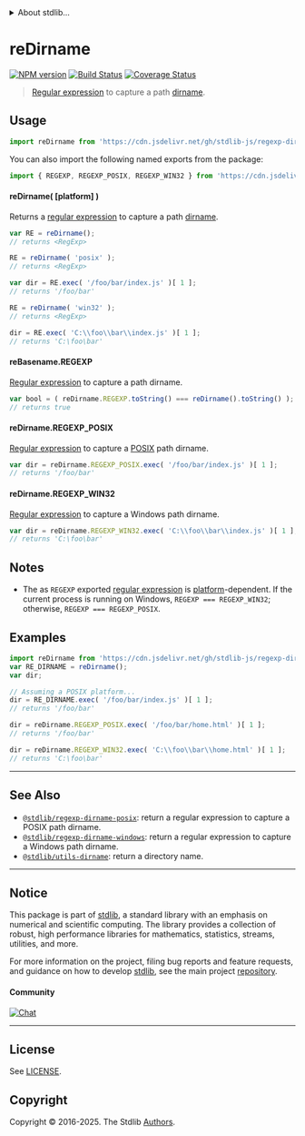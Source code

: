 <!--

@license Apache-2.0

Copyright (c) 2018 The Stdlib Authors.

Licensed under the Apache License, Version 2.0 (the "License");
you may not use this file except in compliance with the License.
You may obtain a copy of the License at

   http://www.apache.org/licenses/LICENSE-2.0

Unless required by applicable law or agreed to in writing, software
distributed under the License is distributed on an "AS IS" BASIS,
WITHOUT WARRANTIES OR CONDITIONS OF ANY KIND, either express or implied.
See the License for the specific language governing permissions and
limitations under the License.

-->


<details>
  <summary>
    About stdlib...
  </summary>
  <p>We believe in a future in which the web is a preferred environment for numerical computation. To help realize this future, we've built stdlib. stdlib is a standard library, with an emphasis on numerical and scientific computation, written in JavaScript (and C) for execution in browsers and in Node.js.</p>
  <p>The library is fully decomposable, being architected in such a way that you can swap out and mix and match APIs and functionality to cater to your exact preferences and use cases.</p>
  <p>When you use stdlib, you can be absolutely certain that you are using the most thorough, rigorous, well-written, studied, documented, tested, measured, and high-quality code out there.</p>
  <p>To join us in bringing numerical computing to the web, get started by checking us out on <a href="https://github.com/stdlib-js/stdlib">GitHub</a>, and please consider <a href="https://opencollective.com/stdlib">financially supporting stdlib</a>. We greatly appreciate your continued support!</p>
</details>

# reDirname

[![NPM version][npm-image]][npm-url] [![Build Status][test-image]][test-url] [![Coverage Status][coverage-image]][coverage-url] <!-- [![dependencies][dependencies-image]][dependencies-url] -->

> [Regular expression][regexp] to capture a path [dirname][dirname].



<section class="usage">

## Usage

```javascript
import reDirname from 'https://cdn.jsdelivr.net/gh/stdlib-js/regexp-dirname@deno/mod.js';
```

You can also import the following named exports from the package:

```javascript
import { REGEXP, REGEXP_POSIX, REGEXP_WIN32 } from 'https://cdn.jsdelivr.net/gh/stdlib-js/regexp-dirname@deno/mod.js';
```

#### reDirname( \[platform] )

Returns a [regular expression][regexp] to capture a path [dirname][dirname].

```javascript
var RE = reDirname();
// returns <RegExp>

RE = reDirname( 'posix' );
// returns <RegExp>

var dir = RE.exec( '/foo/bar/index.js' )[ 1 ];
// returns '/foo/bar'

RE = reDirname( 'win32' );
// returns <RegExp>

dir = RE.exec( 'C:\\foo\\bar\\index.js' )[ 1 ];
// returns 'C:\foo\bar'
```

#### reBasename.REGEXP

[Regular expression][regexp] to capture a path dirname.

```javascript
var bool = ( reDirname.REGEXP.toString() === reDirname().toString() );
// returns true
```

#### reDirname.REGEXP_POSIX

[Regular expression][@stdlib/regexp/dirname-posix] to capture a [POSIX][posix] path dirname. 

```javascript
var dir = reDirname.REGEXP_POSIX.exec( '/foo/bar/index.js' )[ 1 ];
// returns '/foo/bar'
```

#### reDirname.REGEXP_WIN32

[Regular expression][@stdlib/regexp/dirname-windows] to capture a Windows path dirname. 

```javascript
var dir = reDirname.REGEXP_WIN32.exec( 'C:\\foo\\bar\\index.js' )[ 1 ];
// returns 'C:\foo\bar'
```

</section>

<!-- /.usage -->

<section class="notes">

## Notes

-   The as `REGEXP` exported [regular expression][regexp] is [platform][@stdlib/assert/is-windows]-dependent. If the current process is running on Windows, `REGEXP === REGEXP_WIN32`; otherwise, `REGEXP === REGEXP_POSIX`.

</section>

<!-- /.notes -->

<section class="examples">

## Examples

<!-- eslint no-undef: "error" -->

```javascript
import reDirname from 'https://cdn.jsdelivr.net/gh/stdlib-js/regexp-dirname@deno/mod.js';
var RE_DIRNAME = reDirname();
var dir;

// Assuming a POSIX platform...
dir = RE_DIRNAME.exec( '/foo/bar/index.js' )[ 1 ];
// returns '/foo/bar'

dir = reDirname.REGEXP_POSIX.exec( '/foo/bar/home.html' )[ 1 ];
// returns '/foo/bar'

dir = reDirname.REGEXP_WIN32.exec( 'C:\\foo\\bar\\home.html' )[ 1 ];
// returns 'C:\foo\bar'
```

</section>

<!-- /.examples -->

<!-- Section for related `stdlib` packages. Do not manually edit this section, as it is automatically populated. -->

<section class="related">

* * *

## See Also

-   <span class="package-name">[`@stdlib/regexp-dirname-posix`][@stdlib/regexp/dirname-posix]</span><span class="delimiter">: </span><span class="description">return a regular expression to capture a POSIX path dirname.</span>
-   <span class="package-name">[`@stdlib/regexp-dirname-windows`][@stdlib/regexp/dirname-windows]</span><span class="delimiter">: </span><span class="description">return a regular expression to capture a Windows path dirname.</span>
-   <span class="package-name">[`@stdlib/utils-dirname`][@stdlib/utils/dirname]</span><span class="delimiter">: </span><span class="description">return a directory name.</span>

</section>

<!-- /.related -->

<!-- Section for all links. Make sure to keep an empty line after the `section` element and another before the `/section` close. -->


<section class="main-repo" >

* * *

## Notice

This package is part of [stdlib][stdlib], a standard library with an emphasis on numerical and scientific computing. The library provides a collection of robust, high performance libraries for mathematics, statistics, streams, utilities, and more.

For more information on the project, filing bug reports and feature requests, and guidance on how to develop [stdlib][stdlib], see the main project [repository][stdlib].

#### Community

[![Chat][chat-image]][chat-url]

---

## License

See [LICENSE][stdlib-license].


## Copyright

Copyright &copy; 2016-2025. The Stdlib [Authors][stdlib-authors].

</section>

<!-- /.stdlib -->

<!-- Section for all links. Make sure to keep an empty line after the `section` element and another before the `/section` close. -->

<section class="links">

[npm-image]: http://img.shields.io/npm/v/@stdlib/regexp-dirname.svg
[npm-url]: https://npmjs.org/package/@stdlib/regexp-dirname

[test-image]: https://github.com/stdlib-js/regexp-dirname/actions/workflows/test.yml/badge.svg?branch=main
[test-url]: https://github.com/stdlib-js/regexp-dirname/actions/workflows/test.yml?query=branch:main

[coverage-image]: https://img.shields.io/codecov/c/github/stdlib-js/regexp-dirname/main.svg
[coverage-url]: https://codecov.io/github/stdlib-js/regexp-dirname?branch=main

<!--

[dependencies-image]: https://img.shields.io/david/stdlib-js/regexp-dirname.svg
[dependencies-url]: https://david-dm.org/stdlib-js/regexp-dirname/main

-->

[chat-image]: https://img.shields.io/gitter/room/stdlib-js/stdlib.svg
[chat-url]: https://app.gitter.im/#/room/#stdlib-js_stdlib:gitter.im

[stdlib]: https://github.com/stdlib-js/stdlib

[stdlib-authors]: https://github.com/stdlib-js/stdlib/graphs/contributors

[umd]: https://github.com/umdjs/umd
[es-module]: https://developer.mozilla.org/en-US/docs/Web/JavaScript/Guide/Modules

[deno-url]: https://github.com/stdlib-js/regexp-dirname/tree/deno
[deno-readme]: https://github.com/stdlib-js/regexp-dirname/blob/deno/README.md
[umd-url]: https://github.com/stdlib-js/regexp-dirname/tree/umd
[umd-readme]: https://github.com/stdlib-js/regexp-dirname/blob/umd/README.md
[esm-url]: https://github.com/stdlib-js/regexp-dirname/tree/esm
[esm-readme]: https://github.com/stdlib-js/regexp-dirname/blob/esm/README.md
[branches-url]: https://github.com/stdlib-js/regexp-dirname/blob/main/branches.md

[stdlib-license]: https://raw.githubusercontent.com/stdlib-js/regexp-dirname/main/LICENSE

[regexp]: https://developer.mozilla.org/en-US/docs/Web/JavaScript/Guide/Regular_Expressions

[dirname]: https://en.wikipedia.org/wiki/Dirname

[posix]: https://en.wikipedia.org/wiki/POSIX

[@stdlib/assert/is-windows]: https://github.com/stdlib-js/assert-is-windows/tree/deno

<!-- <related-links> -->

[@stdlib/regexp/dirname-posix]: https://github.com/stdlib-js/regexp-dirname-posix/tree/deno

[@stdlib/regexp/dirname-windows]: https://github.com/stdlib-js/regexp-dirname-windows/tree/deno

[@stdlib/utils/dirname]: https://github.com/stdlib-js/utils-dirname/tree/deno

<!-- </related-links> -->

</section>

<!-- /.links -->
